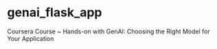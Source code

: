# genai_flask_app
Coursera Course ~ Hands-on with GenAI: Choosing the Right Model for Your Application
